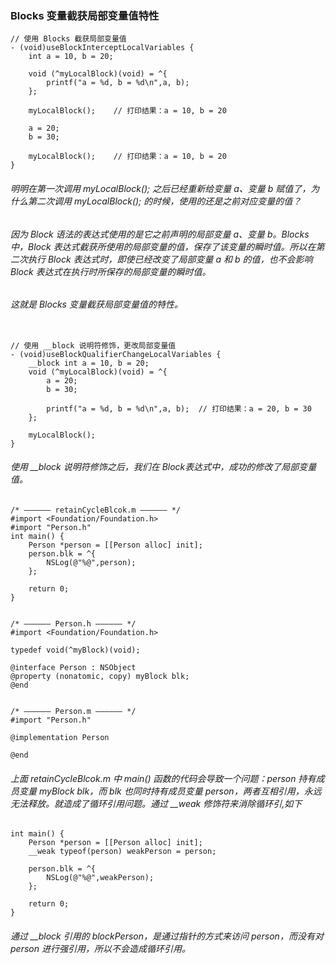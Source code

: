 ### Blocks 变量截获局部变量值特性
```
// 使用 Blocks 截获局部变量值
- (void)useBlockInterceptLocalVariables {
    int a = 10, b = 20;

    void (^myLocalBlock)(void) = ^{
        printf("a = %d, b = %d\n",a, b);
    };

    myLocalBlock();    // 打印结果：a = 10, b = 20

    a = 20;
    b = 30;

    myLocalBlock();    // 打印结果：a = 10, b = 20
}
```
###### 明明在第一次调用 myLocalBlock(); 之后已经重新给变量 a、变量 b 赋值了，为什么第二次调用 myLocalBlock(); 的时候，使用的还是之前对应变量的值？
###### 因为 Block 语法的表达式使用的是它之前声明的局部变量 a、变量 b。Blocks 中，Block 表达式截获所使用的局部变量的值，保存了该变量的瞬时值。所以在第二次执行 Block 表达式时，即使已经改变了局部变量 a 和 b 的值，也不会影响 Block 表达式在执行时所保存的局部变量的瞬时值。
###### 这就是 Blocks 变量截获局部变量值的特性。

```

// 使用 __block 说明符修饰，更改局部变量值
- (void)useBlockQualifierChangeLocalVariables {
    __block int a = 10, b = 20;
    void (^myLocalBlock)(void) = ^{
        a = 20;
        b = 30;
        
        printf("a = %d, b = %d\n",a, b);  // 打印结果：a = 20, b = 30
    };
    
    myLocalBlock();
}
```
###### 使用 __block 说明符修饰之后，我们在 Block表达式中，成功的修改了局部变量值。

```
/* —————— retainCycleBlcok.m —————— */   
#import <Foundation/Foundation.h>
#import "Person.h"
int main() {
    Person *person = [[Person alloc] init];
    person.blk = ^{
        NSLog(@"%@",person);
    };

    return 0;
}


/* —————— Person.h —————— */ 
#import <Foundation/Foundation.h>

typedef void(^myBlock)(void);

@interface Person : NSObject
@property (nonatomic, copy) myBlock blk;
@end


/* —————— Person.m —————— */ 
#import "Person.h"

@implementation Person    

@end
```
###### 上面 retainCycleBlcok.m 中 main() 函数的代码会导致一个问题：person 持有成员变量 myBlock blk，而 blk 也同时持有成员变量 person，两者互相引用，永远无法释放。就造成了循环引用问题。通过 __weak 修饰符来消除循环引,如下
```
int main() {
    Person *person = [[Person alloc] init];
    __weak typeof(person) weakPerson = person;

    person.blk = ^{
        NSLog(@"%@",weakPerson);
    };

    return 0;
}
```
###### 通过 __block 引用的 blockPerson，是通过指针的方式来访问 person，而没有对 person 进行强引用，所以不会造成循环引用。